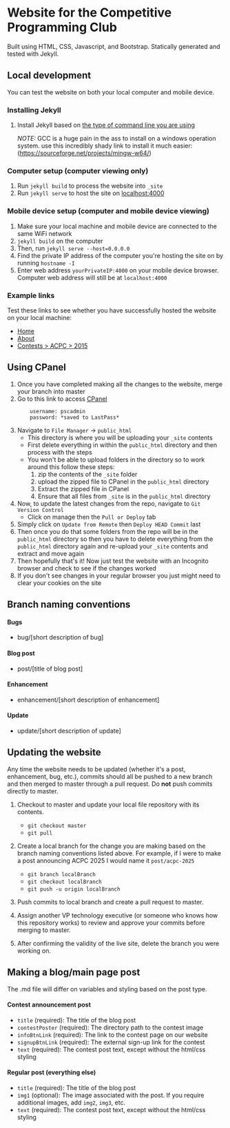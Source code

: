 # Website for the Competitive Programming Club 

Built using HTML, CSS, Javascript, and Bootstrap. Statically generated and tested with Jekyll. 

## Local development 
You can test the website on both your local computer and mobile device.

### Installing Jekyll
1. Install Jekyll based on [the type of command line you are using](https://jekyllrb.com/docs/installation/) 
 
    *NOTE:* GCC is a huge pain in the ass to install on a windows operation system.
    use this incredibly shady link to install it much easier: (https://sourceforge.net/projects/mingw-w64/)

### Computer setup (computer viewing only)
1. Run `jekyll build` to process the website into `_site`
2. Run `jekyll serve` to host the site on [localhost:4000](http://localhost:4000)

### Mobile device setup (computer and mobile device viewing)
1. Make sure your local machine and mobile device are connected to the same WiFi network
2. `jekyll build` on the computer
3. Then, run `jekyll serve --host=0.0.0.0`
4. Find the private IP address of the computer you're hosting the site on by running `hostname -I`
5. Enter web address `yourPrivateIP:4000` on your mobile device browser. Computer web address will still be at `localhost:4000`

### Example links
Test these links to see whether you have successfully hosted the website on your local machine:
- [Home](http://localhost:4000)
- [About](http://localhost:4000/about)
- [Contests > ACPC > 2015](http://localhost:4000/contests/acpc/2015)

## Using CPanel
1. Once you have completed making all the changes to the website, merge your branch into master
2. Go to this link to access [CPanel](cpanel.cpsc.ucalgary.ca)
    ```
        username: pscadmin
        password: *saved to LastPass*
    ```
3. Navigate to `File Manager` -> `public_html`
    - This directory is where you will be uploading your `_site` contents
    - First delete everything in within the `public_html` directory and then process with the steps
    - You won't be able to upload folders in the directory so to work around this follow these steps:
        1. zip the contents of the `_site` folder
        2. upload the zipped file to CPanel in the `public_html` directory
        3. Extract the zipped file in CPanel
        4. Ensure that all files from `_site` is in the `public_html` directory
4. Now, to update the latest changes from the repo, navigate to `Git Version Control`
    - Click on manage then the `Pull or Deploy` tab
5. Simply click on `Update from Remote` then `Deploy HEAD Commit` last
6. Then once you do that some folders from the repo will be in the `public_html` directory so then you have to delete everything from the `public_html` directory again and re-upload your `_site` contents and extract and move again
7. Then hopefully that's it! Now just test the website with an Incognito browser and check to see if the changes worked
8. If you don't see changes in your regular browser you just might need to clear your cookies on the site

## Branch naming conventions

#### Bugs
- bug/[short description of bug]

#### Blog post
- post/[title of blog post]

#### Enhancement 
- enhancement/[short description of enhancement]

#### Update
- update/[short description of update]

## Updating the website
Any time the website needs to be updated (whether it's a post, enhancement, bug, etc.), commits should all be pushed to a new branch and then merged to master through a pull request. Do **not** push commits directly to master.

1. Checkout to master and update your local file repository with its contents.

    - `git checkout master`
    - `git pull`

2. Create a local branch for the change you are making based on the branch naming conventions listed above. For example, if I were to make a post announcing ACPC 2025 I would name it `post/acpc-2025`

    - `git branch localBranch`
    - `git checkout localBranch`
    - `git push -u origin localBranch`

3. Push commits to local branch and create a pull request to master. 

4. Assign another VP technology executive (or someone who knows how this repository works) to review and approve your commits before merging to master. 

5. After confirming the validity of the live site, delete the branch you were working on.

## Making a blog/main page post 

The .md file will differ on variables and styling based on the post type. 

#### Contest announcement post
- `title` (required): The title of the blog post
- `contestPoster` (required): The directory path to the contest image
- `infoBtnLink` (required): The link to the contest page on our website
- `signupBtnLink` (required): The external sign-up link for the contest
- `text` (required): The contest post text, except without the html/css styling

#### Regular post (everything else)
- `title` (required): The title of the blog post
- `img1` (optional): The image associated with the post. If you require additional images, add `img2`, `img3`, etc.
- `text` (required): The contest post text, except without the html/css styling
